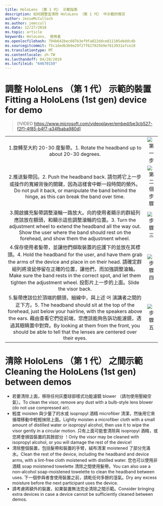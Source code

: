 ```yaml
---
title: HoloLens （第 1 代） 示範指南
description: 如何調整並清除 HoloLens （第 1 代） 中示範的情況
author: JesseMcCulloch
ms.author: jemccull
ms.date: 12/27/2018
ms.topic: article
keywords: HoloLens、 使用者
ms.openlocfilehash: 794b642bec687b3ef9fa822ddce811105ebddcdb
ms.sourcegitcommit: f5c1dedb3b9e29f27f627025b9e7613931a7ce18
ms.translationtype: MT
ms.contentlocale: zh-TW
ms.lasthandoff: 04/28/2019
ms.locfileid: "64670150"
---
```

<H1><span data-ttu-id="a5f36-104">調整 HoloLens （第 1 代） 示範的裝置</span><span class="sxs-lookup"><span data-stu-id="a5f36-104">Fitting a HoloLens (1st gen) device for demo</span></span> </H1>

> [!VIDEO https://www.microsoft.com/videoplayer/embed/be3cb527-f2f1-4f85-b4f7-a34fbaba980d]

|     |     |
|:---:|:---:|
|<span data-ttu-id="a5f36-105">1.旋轉至大約 20-30 度髮帶。</span><span class="sxs-lookup"><span data-stu-id="a5f36-105">1. Rotate the headband up to about 20-30 degrees.</span></span>|![第一步](images/FitGuideStep1.png)|
|<span data-ttu-id="a5f36-107">2.推送髮帶回。</span><span class="sxs-lookup"><span data-stu-id="a5f36-107">2. Push the headband back.</span></span> <span data-ttu-id="a5f36-108">請勿將它上一步 或操作的寬線背後的關鍵，因為這樣會中斷一段時間的頻外。</span><span class="sxs-lookup"><span data-stu-id="a5f36-108">Do not pull it back, or manipulate the band behind the hinge, as this can break the band over time.</span></span>|![第二個步驟](images/FitGuideStep2.png)|
|<span data-ttu-id="a5f36-110">3.開啟擴充髮帶調整滾輪一路放大。向的使用者顯示的群組列應該放在額頭，和顯示這些調整滾輪的位置。</span><span class="sxs-lookup"><span data-stu-id="a5f36-110">3. Turn the adjustment wheel to extend the headband all the way out. Show the user where the band should rest on the forehead, and show them the adjustment wheel.</span></span>|![步驟三](images/FitGuideStep3.png)|
|<span data-ttu-id="a5f36-112">4.保存使用者髮帶，並讓他們擷取裝置的庇護下的並放在其標頭。</span><span class="sxs-lookup"><span data-stu-id="a5f36-112">4. Hold the headband for the user, and have them grab the arms of the device and place in on their head.</span></span> <span data-ttu-id="a5f36-113">請確定群組列將滑鼠停留在正確的位置，讓他們，而加強調整滾輪。</span><span class="sxs-lookup"><span data-stu-id="a5f36-113">Make sure the band rests in the correct spot, and let them tighten the adjustment wheel.</span></span> <span data-ttu-id="a5f36-114">投影片上一步的上面。</span><span class="sxs-lookup"><span data-stu-id="a5f36-114">Slide the visor back.</span></span>|![步驟四](images/FitGuideStep4.png)|
|<span data-ttu-id="a5f36-116">5.髮帶應該位於頂端的額頭，細線中，與上述 어 演講者之間的正下方。</span><span class="sxs-lookup"><span data-stu-id="a5f36-116">5. The headband should sit at the top of the forehead, just below your hairline, with the speakers above the ears.</span></span> <span data-ttu-id="a5f36-117">藉由查看它們從前端，您應該能夠告訴功能濾鏡，透過其眼睛置中對齊。</span><span class="sxs-lookup"><span data-stu-id="a5f36-117">By looking at them from the front, you should be able to tell that the lenses are centered over their eyes.</span></span>|![步驟五](images/FitGuideSetep5.png)|


<H1><span data-ttu-id="a5f36-119">清除 HoloLens （第 1 代） 之間示範</span><span class="sxs-lookup"><span data-stu-id="a5f36-119">Cleaning the HoloLens (1st gen) between demos</span></span></H1>


- <span data-ttu-id="a5f36-120">若要清除上面，移除任何灰塵球部樣式功能濾鏡 blower （請勿使用壓縮空氣）。</span><span class="sxs-lookup"><span data-stu-id="a5f36-120">To clean the visor, remove any dust with a bulb-style lens blower (do not use compressed air).</span></span>
- <span data-ttu-id="a5f36-121">輕度 moisten 與少量了的水或 isopropyl 酒精 microfiber 清潔，然後用它來循環移動中輕輕抹除上面。</span><span class="sxs-lookup"><span data-stu-id="a5f36-121">Lightly moisten a microfiber cloth with a small amount of distilled water or isopropyl alcohol, then use it to wipe the visor gently in a circular motion.</span></span> <span data-ttu-id="a5f36-122">只有上面可能會清除與 isopropyl 酒精，或您將會損毀裝置的其餘部分 ！</span><span class="sxs-lookup"><span data-stu-id="a5f36-122">Only the visor may be cleaned with isopropyl alcohol, or you will damage the rest of the device!</span></span>
- <span data-ttu-id="a5f36-123">清除整個裝置，包括髮帶和裝置的手臂，絨布清潔 moistened 了部分充滿水。</span><span class="sxs-lookup"><span data-stu-id="a5f36-123">Clean the rest of the device, including the headband and device arms, with a lint-free cloth moistened with distilled water.</span></span> <span data-ttu-id="a5f36-124">您也可以使用非酒精 soap moistened towelette 清除之間使用髮帶。</span><span class="sxs-lookup"><span data-stu-id="a5f36-124">You can also use a non-alcohol soap-moistened towelette to clean the headband between uses.</span></span> <span data-ttu-id="a5f36-125">下一個參與者會使用裝置之前，請乾任何多餘的溼氣。</span><span class="sxs-lookup"><span data-stu-id="a5f36-125">Dry any excess moisture before the next participant uses the device.</span></span>
- <span data-ttu-id="a5f36-126">請考慮將額外的裝置，如果裝置無法完全清除之間示範。</span><span class="sxs-lookup"><span data-stu-id="a5f36-126">Consider bringing extra devices in case a device cannot be sufficiently cleaned between demos.</span></span>
